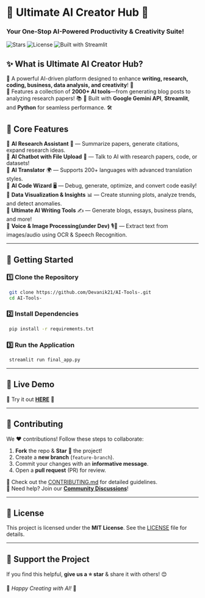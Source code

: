 # 🧠 Ultimate AI Creator Hub 🚀  
### **Your One-Stop AI-Powered Productivity & Creativity Suite!**  

![Stars](https://img.shields.io/github/stars/your-repo?style=social)
![License](https://img.shields.io/github/LICENSE/AI-Tools-)
![Built with Streamlit](https://img.shields.io/badge/Built%20With-Streamlit-red)

## ✨ **What is Ultimate AI Creator Hub?**
🔹 A powerful AI-driven platform designed to enhance **writing, research, coding, business, data analysis, and creativity**! 🚀  
🔹 Features a collection of **2000+ AI tools**—from generating blog posts to analyzing research papers! 📚
🔹 Built with **Google Gemini API**, **Streamlit**, and **Python** for seamless performance. 🛠️

## 🎯 **Core Features**  
🔹 **AI Research Assistant** 📑 — Summarize papers, generate citations, expand research ideas.  
🔹 **AI Chatbot with File Upload** 🤖 — Talk to AI with research papers, code, or datasets!  
🔹 **AI Translator** 🌍 — Supports 200+ languages with advanced translation styles.  
🔹 **AI Code Wizard** 🖥️ — Debug, generate, optimize, and convert code easily!  
🔹 **Data Visualization & Insights** 📊 — Create stunning plots, analyze trends, and detect anomalies.  
🔹 **Ultimate AI Writing Tools** ✍️ — Generate blogs, essays, business plans, and more!  
🔹 **Voice & Image Processing(under Dev)** 🎙️📸 — Extract text from images/audio using OCR & Speech Recognition.

---
## 🚀 **Getting Started**

### 1️⃣ **Clone the Repository**
```bash
 git clone https://github.com/Devanik21/AI-Tools-.git
 cd AI-Tools-
```

### 2️⃣ **Install Dependencies**
```bash
 pip install -r requirements.txt
```

### 3️⃣ **Run the Application**
```bash
 streamlit run final_app.py
```

---
## 🌟 **Live Demo**
🚀 Try it out **[HERE](https://e88jztz8i5rvf6daqsaqrk.streamlit.app/)** 🎉

---
## 🤝 **Contributing**
We ❤️ contributions! Follow these steps to collaborate:
1. **Fork** the repo & **Star** 🌟 the project! 
2. Create a **new branch** (`feature-branch`).
3. Commit your changes with an **informative message**.
4. Open a **pull request** (PR) for review.

🔸 Check out the [CONTRIBUTING.md](./CONTRIBUTING.md) for detailed guidelines.  
🔹 Need help? Join our **[Community Discussions](https://github.com/your-repo/discussions)**!

---
## 📜 **License**
This project is licensed under the **MIT License**. See the [LICENSE](./LICENSE) file for details.

---
## 💖 **Support the Project**
If you find this helpful, **give us a ⭐ star** & share it with others! 😊

🚀 *Happy Creating with AI!* 🚀
